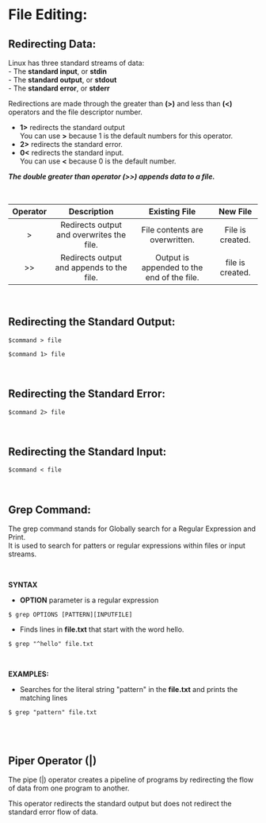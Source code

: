 # File Editing:

## Redirecting Data:
Linux has three standard streams of data:  
    - The **standard input**, or **stdin**  
    - The **standard output**, or **stdout**  
    - The **standard error**, or **stderr**  

Redirections are made through the greater than **(>)** and less than **(<)**  
operators and the file descriptor number.  
- **1>** redirects the standard output  
 You can use **>**  because 1 is the default numbers for this operator.  
- **2>** redirects the standard error.  
- **0<** redirects the standard input.  
You can use **<** because 0 is the default number.

***The double greater than operator (>>) appends data to a file.***

<br>

| Operator |                Description                 |               Existing File                |     New File   |
| :------: | :----------------------------------------: | :----------------------------------------: | :-------------:|
|     >    | Redirects output and overwrites the file.  | File contents are overwritten.             | File is created.
|     >>   | Redirects output and appends to the file.  | Output is appended to the end of the file. | file is created.

<br>

## Redirecting the Standard Output:

```
$command > file

$command 1> file
```
<br>

## Redirecting the Standard Error:

```
$command 2> file
```

<br>

## Redirecting the Standard Input:
```
$command < file
```

<br>

## Grep Command:
The grep command stands for Globally search for a Regular Expression and Print.  
It is used to search for patters or regular expressions within files or input streams.  

<br>

**SYNTAX**
-  **OPTION** parameter is a regular expression 
```
$ grep OPTIONS [PATTERN][INPUTFILE]
```

- Finds lines in **file.txt** that start with the word hello.
```
$ grep "^hello" file.txt
```

<br>

**EXAMPLES:**  
- Searches for the literal string "pattern" in the **file.txt** and prints the matching lines
```
$ grep "pattern" file.txt
```

<br>

<br>

## Piper Operator  (|)  
The pipe (|) operator creates a pipeline of programs by redirecting the flow of data from one program to another.  

This operator redirects the standard output but does not redirect the standard error flow of data.  
